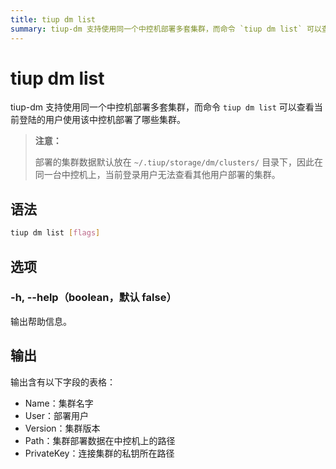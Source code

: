 ```yaml
---
title: tiup dm list
summary: tiup-dm 支持使用同一个中控机部署多套集群，而命令 `tiup dm list` 可以查看当前登陆的用户使用该中控机部署了哪些集群。
---
```


# tiup dm list

tiup-dm 支持使用同一个中控机部署多套集群，而命令 `tiup dm list` 可以查看当前登陆的用户使用该中控机部署了哪些集群。

> **注意：**
> 
> 部署的集群数据默认放在 `~/.tiup/storage/dm/clusters/` 目录下，因此在同一台中控机上，当前登录用户无法查看其他用户部署的集群。

## 语法

```sh
tiup dm list [flags]
```

## 选项

### -h, --help（boolean，默认 false）

输出帮助信息。

## 输出

输出含有以下字段的表格：

- Name：集群名字
- User：部署用户
- Version：集群版本
- Path：集群部署数据在中控机上的路径
- PrivateKey：连接集群的私钥所在路径
